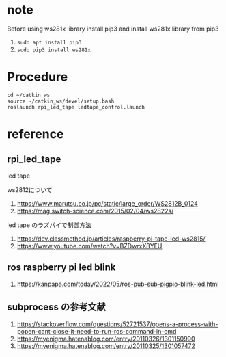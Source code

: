 # note
Before using ws281x library 
install pip3 and install ws281x library from pip3

1. `sudo apt install pip3`
2. `sudo pip3 install ws281x`

# Procedure
```
cd ~/catkin_ws
source ~/catkin_ws/devel/setup.bash
roslaunch rpi_led_tape ledtape_control.launch
```
# reference 

## rpi_led_tape
led tape

ws2812について
1. https://www.marutsu.co.jp/pc/static/large_order/WS2812B_0124
2. https://mag.switch-science.com/2015/02/04/ws2822s/

led tape のラズパイで制御方法
1. https://dev.classmethod.jp/articles/raspberry-pi-tape-led-ws2815/
2. https://www.youtube.com/watch?v=BZDwrxX8YEU


## ros raspberry pi led blink
1. https://kanpapa.com/today/2022/05/ros-pub-sub-pigpio-blink-led.html

## subprocess の参考文献

1. https://stackoverflow.com/questions/52721537/opens-a-process-with-popen-cant-close-it-need-to-run-ros-command-in-cmd
2. https://myenigma.hatenablog.com/entry/20110326/1301150990
3. https://myenigma.hatenablog.com/entry/20110325/1301057472
